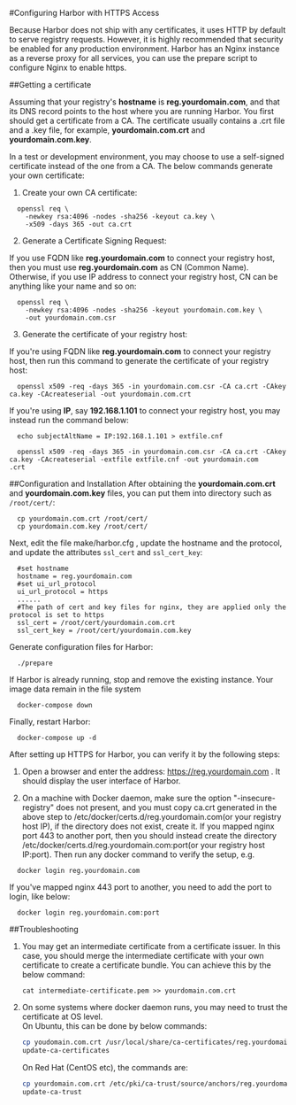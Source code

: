#Configuring Harbor with HTTPS Access 

Because Harbor does not ship with any certificates, it uses HTTP by default to serve registry requests.  However, it is highly recommended that security be enabled for any production environment. Harbor has an Nginx instance as a reverse proxy for all services, you can use the prepare script to configure Nginx to enable https.

##Getting a certificate

Assuming that your registry's **hostname** is **reg.yourdomain.com**, and that its DNS record points to the host where you are running Harbor. You first should get a certificate from a CA. The certificate usually contains a .crt file and a .key file, for example, **yourdomain.com.crt** and **yourdomain.com.key**.

In a test or development environment, you may choose to use a self-signed certificate instead of the one from a CA. The below commands generate your own certificate:

1) Create your own CA certificate:

```
  openssl req \
    -newkey rsa:4096 -nodes -sha256 -keyout ca.key \
    -x509 -days 365 -out ca.crt
```
2) Generate a Certificate Signing Request:

If you use FQDN like **reg.yourdomain.com** to connect your registry host, then you must use **reg.yourdomain.com** as CN (Common Name). 
Otherwise, if you use IP address to connect your registry host, CN can be anything like your name and so on:

```
  openssl req \
    -newkey rsa:4096 -nodes -sha256 -keyout yourdomain.com.key \
    -out yourdomain.com.csr
```
3) Generate the certificate of your registry host:

If you're using FQDN like **reg.yourdomain.com** to connect your registry host, then run this command to generate the certificate of your registry host:

```
  openssl x509 -req -days 365 -in yourdomain.com.csr -CA ca.crt -CAkey ca.key -CAcreateserial -out yourdomain.com.crt
```
If you're using **IP**, say **192.168.1.101** to connect your registry host, you may instead run the command below:

```
  echo subjectAltName = IP:192.168.1.101 > extfile.cnf

  openssl x509 -req -days 365 -in yourdomain.com.csr -CA ca.crt -CAkey ca.key -CAcreateserial -extfile extfile.cnf -out yourdomain.com
.crt
```
##Configuration and Installation
After obtaining the **yourdomain.com.crt** and **yourdomain.com.key** files, 
you can put them into directory such as ```/root/cert/```:

```
  cp yourdomain.com.crt /root/cert/
  cp yourdomain.com.key /root/cert/ 
```


Next, edit the file make/harbor.cfg , update the hostname and the protocol, and update the attributes ```ssl_cert``` and ```ssl_cert_key```:

```
  #set hostname
  hostname = reg.yourdomain.com
  #set ui_url_protocol
  ui_url_protocol = https
  ......
  #The path of cert and key files for nginx, they are applied only the protocol is set to https 
  ssl_cert = /root/cert/yourdomain.com.crt
  ssl_cert_key = /root/cert/yourdomain.com.key
```

Generate configuration files for Harbor:

```
  ./prepare
```

If Harbor is already running, stop and remove the existing instance. Your image data remain in the file system

```
  docker-compose down  
```
Finally, restart Harbor:

```
  docker-compose up -d
```
After setting up HTTPS for Harbor, you can verify it by the following steps:

1. Open a browser and enter the address: https://reg.yourdomain.com . It should display the user interface of Harbor.

2. On a machine with Docker daemon, make sure the option "-insecure-registry" does not present, and you must copy ca.crt generated in the above step to /etc/docker/certs.d/reg.yourdomain.com(or your registry host IP), if the directory does not exist, create it.
If you mapped nginx port 443 to another port, then you should instead create the directory /etc/docker/certs.d/reg.yourdomain.com:port(or your registry host IP:port). Then run any docker command to verify the setup, e.g. 

```
  docker login reg.yourdomain.com
```
If you've mapped nginx 443 port to another, you need to add the port to login, like below:

```
  docker login reg.yourdomain.com:port
```

##Troubleshooting
1. You may get an intermediate certificate from a certificate issuer. In this case, you should merge the intermediate certificate with your own certificate to create a certificate bundle. You can achieve this by the below command:  

    ```
    cat intermediate-certificate.pem >> yourdomain.com.crt 
    ```
2. On some systems where docker daemon runs, you may need to trust the certificate at OS level.  
   On Ubuntu, this can be done by below commands:  
   
    ```sh
    cp youdomain.com.crt /usr/local/share/ca-certificates/reg.yourdomain.com.crt
    update-ca-certificates
    ```  
    
   On Red Hat (CentOS etc), the commands are:  
   
    ```sh
    cp yourdomain.com.crt /etc/pki/ca-trust/source/anchors/reg.yourdomain.com.crt
    update-ca-trust
    ```
    

